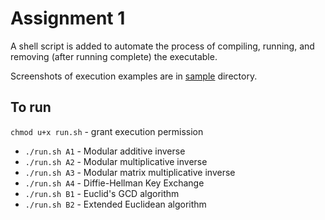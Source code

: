# Assignment 1

A shell script is added to automate the process of compiling, running, and removing (after running complete) the executable.

Screenshots of execution examples are in [sample](assg-1/sample) directory.

## To run

`chmod u+x run.sh` - grant execution permission

- `./run.sh A1` - Modular additive inverse
- `./run.sh A2` - Modular multiplicative inverse
- `./run.sh A3` - Modular matrix multiplicative inverse
- `./run.sh A4` - Diffie-Hellman Key Exchange
- `./run.sh B1` - Euclid's GCD algorithm
- `./run.sh B2` - Extended Euclidean algorithm
